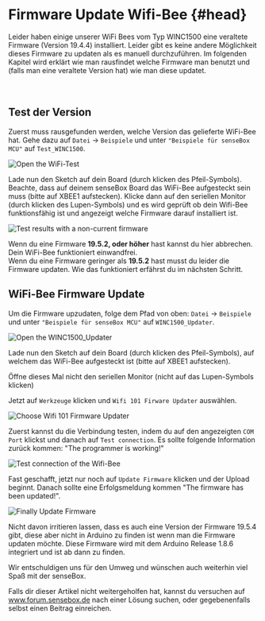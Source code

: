 # Firmware Update Wifi-Bee {#head}
<div class="description">Leider haben einige unserer WiFi Bees vom Typ WINC1500 eine veraltete Firmware (Version 19.4.4) installiert. Leider gibt es keine andere Möglichkeit dieses Firmware zu updaten als es manuell durchzuführen. Im folgenden Kapitel wird erklärt wie man rausfindet welche Firmware man benutzt und (falls man eine veraltete Version hat) wie man diese updatet.</div>

<div class="line">
    <br>
    <br>
</div>

## Test der Version

Zuerst muss rausgefunden werden, welche Version das gelieferte WiFi-Bee hat. Gehe dazu auf `Datei` -> `Beispiele` und unter `"Beispiele für senseBox MCU"` auf `Test_WINC1500`.

![Open the WiFi-Test](https://raw.githubusercontent.com/sensebox/books-v2/edu/pictures/Update-Wifi-Firmware/1-test.PNG?token=AUIA5zEFq2OiW0XRH5N7gdYaDBfz-r9qks5bFTcLwA%3D%3D)

Lade nun den Sketch auf dein Board (durch klicken des Pfeil-Symbols). Beachte, dass auf deinem senseBox Board das WiFi-Bee aufgesteckt sein muss (bitte auf XBEE1 aufstecken). Klicke dann auf den seriellen Monitor (durch klicken des Lupen-Symbols) und es wird geprüft ob dein Wifi-Bee funktionsfähig ist und angezeigt welche Firmware darauf installiert ist.

![Test results with a non-current firmware](https://raw.githubusercontent.com/sensebox/books-v2/edu/pictures/Update-Wifi-Firmware/2-result.PNG?token=AUIA55g3pMQVqX4oLEGCsUccVgd23n7wks5bFT9mwA%3D%3D)

<div class="box_success">
    <i class="fa fa-check fa-fw" aria-hidden="true" style="color: #50af51;"></i>
   Wenn du eine Firmware <b>19.5.2, oder höher</b> hast kannst du hier abbrechen. Dein WiFi-Bee funktioniert einwandfrei.
</div>

<div class="box_warning">
    <i class="fa fa-exclamation-circle fa-fw" aria-hidden="true" style="color: #f0ad4e"></i>
    Wenn du eine Firmware geringer als <b>19.5.2</b> hast musst du leider die Firmware updaten. Wie das funktioniert erfährst du im nächsten Schritt.
</div>

## WiFi-Bee Firmware Update

Um die Firmware upzudaten, folge dem Pfad von oben: `Datei` -> `Beispiele` und unter `"Beispiele für senseBox MCU"` auf `WINC1500_Updater`.

![Open the WINC1500_Updater](https://raw.githubusercontent.com/sensebox/books-v2/edu/pictures/Update-Wifi-Firmware/3-updater.PNG?token=AUIA5yDMwRsWYWKQxtZBH4vRT6hzB7k6ks5bFUSrwA%3D%3D)

Lade nun den Sketch auf dein Board (durch klicken des Pfeil-Symbols), auf welchem das WiFi-Bee aufgesteckt ist (bitte auf XBEE1 aufstecken).

<div class="box_error">
    <i class="fa fa-exclamation-triangle fa-fw" aria-hidden="true" style="color: #d9534f"></i>
    Öffne dieses Mal nicht den seriellen Monitor (nicht auf das Lupen-Symbols klicken)
</div>

Jetzt auf ``Werkzeuge`` klicken und ``Wifi 101 Firware Updater`` auswählen.

![Choose Wifi 101 Firmware Updater](https://raw.githubusercontent.com/sensebox/books-v2/edu/pictures/Update-Wifi-Firmware/4-firmware-updater.PNG?token=AUIA59AeGt7bJpitdVkIb8LXMAcV5jO6ks5bFUZ1wA%3D%3D)

Zuerst kannst du die Verbindung testen, indem du auf den angezeigten ``COM Port`` klickst und danach auf ``Test connection``. Es sollte folgende Information zurück kommen: "The programmer is working!"

![Test connection of the Wifi-Bee](https://raw.githubusercontent.com/sensebox/books-v2/edu/pictures/Update-Wifi-Firmware/5-test-connection.PNG?token=AUIA50GxV420ETlTsvs8-XnaU4aQzWhmks5bFUdCwA%3D%3D)

Fast geschafft, jetzt nur noch auf ``Update Firmware`` klicken und der Upload beginnt. Danach sollte eine Erfolgsmeldung kommen "The firmware has been updated!".

![Finally Update Firmware](https://raw.githubusercontent.com/sensebox/books-v2/edu/pictures/Update-Wifi-Firmware/6-update-firmware.PNG?token=AUIA50NfwMr7qVx3WbKAyW_Y7IisWhLNks5bFUgawA%3D%3D)

<div class="box_info">
    <i class="fa fa-info fa-fw" aria-hidden="true" style="color: #42acf3;"></i>
    Nicht davon irritieren lassen, dass es auch eine Version der Firmware 19.5.4 gibt, diese aber nicht in Arduino zu finden ist wenn man die Firmware updaten möchte. Diese Firmware wird mit dem Arduino Release 1.8.6 integriert und ist ab dann zu finden.</div>

Wir entschuldigen uns für den Umweg und wünschen auch weiterhin viel Spaß mit der senseBox.

Falls dir dieser Artikel nicht weitergeholfen hat, kannst du versuchen auf www.forum.sensebox.de nach einer Lösung suchen, oder gegebenenfalls selbst einen Beitrag einreichen.

